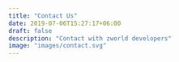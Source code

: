 ```yaml
---
title: "Contact Us"
date: 2019-07-06T15:27:17+06:00
draft: false
description: "Contact with zworld developers"
image: "images/contact.svg"
---
```

